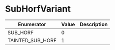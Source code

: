 # SubHorfVariant

| Enumerator         | Value | Description |
| ------------------ | ----- | ----------- |
| SUB\_HORF          | 0     |             |
| TAINTED\_SUB\_HORF | 1     |             |

